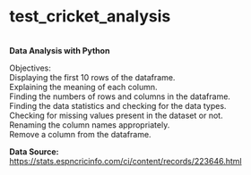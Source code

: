 # test_cricket_analysis
<br>**Data Analysis with Python**

Objectives:
<br>Displaying the first 10 rows of the dataframe.
<br>Explaining the meaning of each column.
<br>Finding the numbers of rows and columns in the dataframe.
<br>Finding the data statistics and checking for the data types.
<br>Checking for missing values present in the dataset or not.
<br>Renaming the column names appropriately.
<br>Remove a column from the dataframe.

**Data Source:** https://stats.espncricinfo.com/ci/content/records/223646.html
